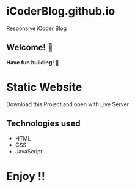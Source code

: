 # iCoderBlog.github.io
Responsive iCoder Blog

## Welcome! 👋

**Have fun building!** 🚀
# Static Website
Download this Project and open with Live Server

## Technologies used

* HTML
* CSS
* JavaScript

# Enjoy !!
